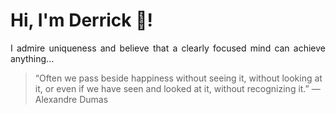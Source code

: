 # Hi, I'm Derrick 👋!
<p align="justify">I admire uniqueness and believe that a clearly focused mind can achieve anything...</p> 
<!-- #quote-start -->
<blockquote>&ldquo;Often we pass beside happiness without seeing it, without looking at it, or even if we have seen and looked at it, without recognizing it.&rdquo; &mdash; <footer>Alexandre Dumas</footer></blockquote>
<!-- #quote-end -->
